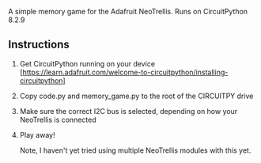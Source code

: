 A simple memory game for the Adafruit NeoTrellis. Runs on CircuitPython 8.2.9
## Instructions
1. Get CircuitPython running on your device [https://learn.adafruit.com/welcome-to-circuitpython/installing-circuitpython]
2. Copy code.py and memory_game.py to the root of the CIRCUITPY drive
3. Make sure the correct I2C bus is selected, depending on how your NeoTrellis is connected
4. Play away!

   Note, I haven't yet tried using multiple NeoTrellis modules with this yet.
